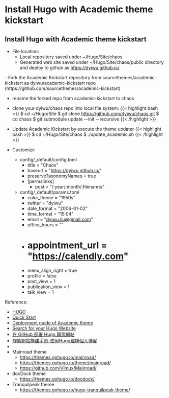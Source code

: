 # Install Hugo with Academic theme kickstart

## Install Hugo with Academic theme kickstart
- File location:
  - Local repository saved under ~/Hugo/Site/chaos
  - Generated web site saved under ~/Hugo/Site/chaos/public directory and deploy to github as https://dyiwu.github.io/
<p>
- Fork the Academic Kickstart repository 
  from sourcethemes/academic-kickstart as dyiwu/academic-kickstart repo
  (https://github.com/sourcethemes/academic-kickstart)

- rename the forked repo from academic-kickstart to chaos
- clone your dyiwu/chaos repo into local file system:
    {{< highlight bash >}}
$ cd ~/Hugo/Site
$ git clone https://github.com/dyiwu/chaos.git
$ cd chaos
$ git submodule update --init --recursive
{{< /highlight >}}

- Update Academic Kickstart by execute the theme updater
    {{< highlight bash >}}
$ cd ~/Hugo/Site/chaos
$ ./update_academic.sh
{{< /highlight >}}

- Customize
    - config/_default/config.toml
        - title = "Chaos"
        - baseurl = "https://dyiwu.github.io/"
        - preserveTaxonomyNames = true
        - [permalinks]
            - post = "/:year/:month/:filename/"
    - config/_default/params.toml
        - color_theme = "1950s"
        - twitter = "dyiwu"
        - date_format = "2006-01-02"
        - time_format = "15:04"
        - email = "dyiwu.liu@gmail.com"
        - office_hours = ""
        - # appointment_url = "https://calendly.com"
        - menu_align_right = true
        - profile = false
        - post_view = 1
        - publication_view = 1
        - talk_view = 1

Reference:

- [HUGO](https://gohugo.io/)
- [Quick Start](https://gohugo.io/getting-started/quick-start/)
- [Deployment guide of Academic theme](https://sourcethemes.com/academic/docs/deployment/)
- [Search for your Hugo Website](https://gohugo.io/tools/search/)
- [在 GitHub 部署 Hugo 靜態網站](https://medium.com/@chs_wei/%E5%9C%A8-github-%E9%83%A8%E7%BD%B2-hugo-%E9%9D%9C%E6%85%8B%E7%B6%B2%E7%AB%99-9c40682dfe40)
- [靜態網站構建手冊-使用Hugo建構個人博客](https://jimmysong.io/hugo-handbook/)
-  
- Mainroad theme
  - https://themes.gohugo.io/mainroad/
  - https://themes.gohugo.io/theme/mainroad/
  - https://github.com/Vimux/Mainroad/
- docDock theme
  - https://themes.gohugo.io/docdock/
- Tranquilpeak theme
  - https://themes.gohugo.io/hugo-tranquilpeak-theme/


